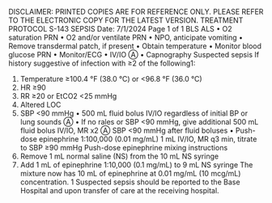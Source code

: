 DISCLAIMER: PRINTED COPIES ARE FOR REFERENCE ONLY. PLEASE REFER TO THE ELECTRONIC COPY FOR THE LATEST VERSION.
TREATMENT PROTOCOL S-143
SEPSIS
Date: 7/1/2024 Page 1 of 1
BLS ALS
• O2 saturation PRN
• O2 and/or ventilate PRN
• NPO, anticipate vomiting
• Remove transdermal patch, if present
• Obtain temperature
• Monitor blood glucose PRN
• Monitor/ECG
• IV/IO Ⓐ
• Capnography
Suspected sepsis
If history suggestive of infection with ≥2 of the following1:
1. Temperature ≥100.4 °F (38.0 °C) or <96.8 °F (36.0 °C)
2. HR ≥90
3. RR ≥20 or EtCO2 <25 mmHg
4. Altered LOC
5. SBP <90 mmHg
• 500 mL fluid bolus IV/IO regardless of initial BP or lung
sounds Ⓐ
• If no rales or SBP <90 mmHg, give additional 500 mL
fluid bolus IV/IO, MR x2 Ⓐ
SBP <90 mmHg after fluid boluses
• Push-dose epinephrine 1:100,000 (0.01 mg/mL)
1 mL IV/IO, MR q3 min, titrate to SBP ≥90 mmHg
Push-dose epinephrine mixing instructions
1. Remove 1 mL normal saline (NS) from the 10
mL NS syringe
2. Add 1 mL of epinephrine 1:10,000 (0.1 mg/mL)
to 9 mL NS syringe
The mixture now has 10 mL of epinephrine at 0.01
mg/mL (10 mcg/mL) concentration.
1 Suspected sepsis should be reported to the Base Hospital and upon transfer of care at the receiving hospital.

